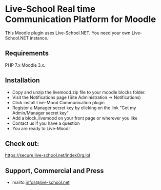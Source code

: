 ﻿# Live-School Real time Communication Platform for Moodle

This Moodle plugin uses Live-School.NET.
You need your own Live-School.NET instance.

## Requirements
PHP 7.x Moodle 3.x.

## Installation

* Copy and unzip the livemood.zip file to your moodle blocks folder.
* Visit the Notifications page (Site Administration -> Notifications)
* Click install Live-Mood Communication plugin
* Register a Manager secret key by clicking on the link "Get my Admin/Manager secret key"
* Add a block_livemood on your front page or wherever you like
* Contact us if you have a question
* You are ready to Live-Mood!

## Check out:
https://secure.live-school.net/indexOrg.lol

## Support, Commercial and Press
* mailto:infos@live-school.net
